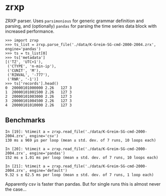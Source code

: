 # zrxp

ZRXP parser. Uses `parsimonious` for generic grammar definition and parsing,
and (optionally) `pandas` for parsing the time series data block with
increased performance.


```
>>> import zrxp
>>> ts_list = zrxp.parse_file('./data/K-Greim-SG-cmd-2000-2004.zrx', engine='pandas')
>>> ts = ts_list[0]
>>> ts['metadata']
[('TZ', 'UTC+1'),
 ('CTYPE', 'n-min-ip'),
 ('CUNIT', 'M'),
 ('RINVAL', '-777'),
 ('RNR', '-1')]
>>> ts['records'].head()
0  20000101000000 2.26   127 3
1  20000101001500 2.26   127 3
2  20000101003000 2.26   127 3
3  20000101004500 2.26   127 3
4  20000101010000 2.26   127 3
```


## Benchmarks

```
In [19]: %timeit a = zrxp.read_file('./data/K-Greim-SG-cmd-2000-2004.zrx', engine='csv')
130 ms ± 969 µs per loop (mean ± std. dev. of 7 runs, 10 loops each)

In [20]: %timeit a = zrxp.read_file('./data/K-Greim-SG-cmd-2000-2004.zrx', engine='pandas')
152 ms ± 1.01 ms per loop (mean ± std. dev. of 7 runs, 10 loops each)

In [21]: %timeit a = zrxp.read_file('./data/K-Greim-SG-cmd-2000-2004.zrx', engine='default')
9.32 s ± 62.5 ms per loop (mean ± std. dev. of 7 runs, 1 loop each)
```

Apparently csv is faster than pandas. But for single runs this is almost
never the case...
